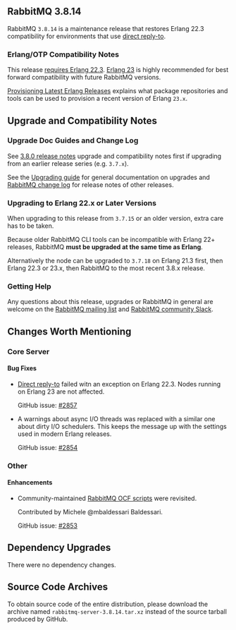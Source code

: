 ## RabbitMQ 3.8.14

RabbitMQ `3.8.14` is a maintenance release that restores
Erlang 22.3 compatibility for environments that use [direct reply-to](/direct-reply-to.html).

### Erlang/OTP Compatibility Notes

This release [requires Erlang 22.3](https://www.rabbitmq.com/which-erlang.html).
[Erlang 23](http://blog.erlang.org/OTP-23-Highlights/) is highly recommended
for best forward compatibility with future RabbitMQ versions.

[Provisioning Latest Erlang Releases](https://www.rabbitmq.com/which-erlang.html#erlang-repositories) explains
what package repositories and tools can be used to provision a recent version of Erlang `23.x`.


## Upgrade and Compatibility Notes

### Upgrade Doc Guides and Change Log

See [3.8.0 release notes](https://github.com/rabbitmq/rabbitmq-server/releases/tag/v3.8.0) upgrade and
compatibility notes first if upgrading from an earlier release series (e.g. `3.7.x`).

See the [Upgrading guide](https://www.rabbitmq.com/upgrade.html) for general documentation on upgrades and
[RabbitMQ change log](https://www.rabbitmq.com/changelog.html) for release notes of other releases.

### Upgrading to Erlang 22.x or Later Versions

When upgrading to this release from `3.7.15` or an older version, extra care has to be taken.

Because older RabbitMQ CLI tools can be incompatible with Erlang 22+ releases,
RabbitMQ **must be upgraded at the same time as Erlang**.

Alternatively the node can be upgraded to `3.7.18` on Erlang 21.3 first,
then Erlang 22.3 or 23.x, then RabbitMQ to the most recent 3.8.x release.

### Getting Help

Any questions about this release, upgrades or RabbitMQ in general are welcome on the [RabbitMQ mailing list](https://groups.google.com/forum/#!forum/rabbitmq-users)
and [RabbitMQ community Slack](https://rabbitmq-slack.herokuapp.com/).


## Changes Worth Mentioning

### Core Server

#### Bug Fixes

 * [Direct reply-to](https://www.rabbitmq.com/direct-reply-to.html) failed witn an exception on Erlang 22.3.
   Nodes running on Erlang 23 are not affected.

   GitHub issue: [#2857](https://github.com/rabbitmq/rabbitmq-server/pull/2857)

 * A warnings about async I/O threads was replaced with a similar one about dirty I/O
   schedulers. This keeps the message up with the settings used in modern Erlang releases.

   GitHub issue: [#2854](https://github.com/rabbitmq/rabbitmq-server/pull/2854)

### Other

#### Enhancements

 * Community-maintained [RabbitMQ OCF scripts](https://github.com/rabbitmq/rabbitmq-server/blob/master/scripts/rabbitmq-server-ha.ocf) were revisited.

   Contributed by Michele @mbaldessari Baldessari.

   GitHub issue: [#2853](https://github.com/rabbitmq/rabbitmq-server/pull/2853)


## Dependency Upgrades

 There were no dependency changes.


## Source Code Archives

To obtain source code of the entire distribution, please download the archive named `rabbitmq-server-3.8.14.tar.xz`
instead of the source tarball produced by GitHub.
